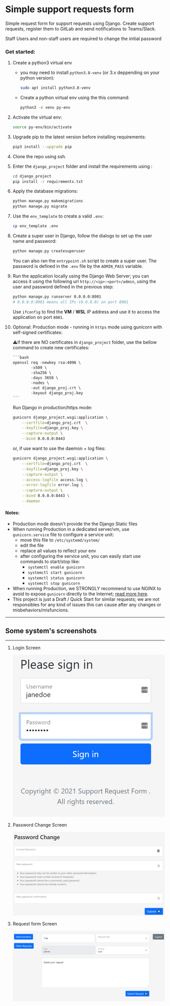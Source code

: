 # Simple support requests form
Simple request form for support requests using Django.
Create support requests, register them to GitLab and send notifications to Teams/Slack.

Staff Users and non-staff users are required to change the initial password

### Get started:

1. Create a python3 virtual env
    - you may need to install `python3.8-venv` (or 3.x deppending on your python version):

        ```bash
        sudo apt install python3.8-venv
        ```

    - Create a python virtual env using the this command:

        ```bash
        python3 -m venv py-env
        ```

2. Activate the virtual env:

    ```bash
    source py-env/bin/activate
    ```

3. Upgrade pip to the latest version before installing requirements:

    ```bash
    pip3 install --upgrade pip
    ```

4. Clone the repo using ssh.
5. Enter the `django_project` folder and install the requirements using :
    
    ```bash
    cd django_project
    pip install -r requirements.txt
    ```
6. Apply the database migrations:

    ```bash
    python manage.py makemigrations
    python manage.py migrate
    ```
7. Use the `env_template` to create a valid `.env`:
    
    ```bash
    cp env_template .env
    ```
8.  Create a super user in Django, follow the dialogs to set up the user name and password:

    ```bash
    python manage.py createsuperuser
    ```
    You can also ran the `entrypoint.sh` script to create a super user. The password is defined in the `.env` file by the `ADMIN_PASS` variable.

9. Run the application locally using the Django Web Server; you can access it using the following url `http://<ip>:<port>/admin`, using the user and password defined in the previous step:

    ```bash
    python manage.py runserver 0.0.0.0:8001
    # 0.0.0.0:8001 means all IPs (0.0.0.0) on port 8001
    ```
    Use `ifconfig` to find the <b>VM</b> / <b>WSL</b> IP address and use it to access the application on port `8001`.

10. Optional: Production mode - running in `https` mode using gunicorn with self-signed certificates:

    ⚠️If there are NO certificates in `django_project` folder, use the bellow command to create new certificates:

        ```bash
        openssl req -newkey rsa:4096 \
                -x509 \
                -sha256 \
                -days 3650 \
                -nodes \
                -out django_proj.crt \
                -keyout django_proj.key
        ```

    Run Django in production/https mode:
    
    ```bash
    gunicorn django_project.wsgi:application \
        --certfile=django_proj.crt  \
        --keyfile=django_proj.key \
        --capture-output \
        --bind 0.0.0.0:8443
    ```

    or, if use want to use the daemon + log files:

        
    ```bash
    gunicorn django_project.wsgi:application \
        --certfile=django_proj.crt  \
        --keyfile=django_proj.key \
        --capture-output \
        --access-logfile access.log \
        --error-logfile error.log \
        --capture-output \
        --bind 0.0.0.0:8443 \
        --daemon
    ```

#### Notes: 
- Production mode doesn't provide the the Django Static files
- When running Production in a dedicated server/vm, use `gunicorn.service` file to configure a service unit:
    - move this file to `/etc/systemd/system/`
    - edit the file
    - replace all values to reflect your env
    - after configuring the service unit, you can easily start use commands to start/stop like:
        - `systemctl enable gunicorn`
        - `systemctl start gunicorn`
        - `systemctl status gunicorn`
        - `systemctl stop gunicorn`
- When running Production, we STRONGLY recommend to use NGINX to avoid to expose `gunicorn` directly to the Internet; [read more here](https://docs.gunicorn.org/en/stable/deploy.html#nginx-configuration).
- This project is just a Draft / Quick Start for similar requests; we are not responsibles for any kind of issues this can cause after any changes or misbehaviors/misfuncions.

    
___

## Some system's screenshots
----
1. Login Screen

    ![Login Screen](./images/1_login_screen.png)

2. Password Change Screen

    ![Login Screen](./images/2_password_change_screen.png)

3. Request form Screen

    ![Login Screen](./images/3_request_form.png)